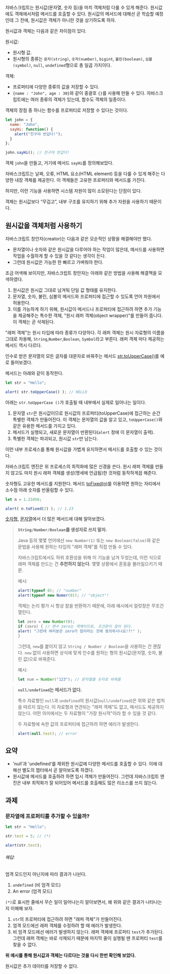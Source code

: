 자바스크립트는 원시값(문자열, 숫자 등)을 마치 객체처럼 다룰 수 있게 해준다. 원시값에도 객체에서처럼 메서드를 호출할 수 있다. 원시값의 메서드에 대해선 곧 학습할 예정인데 그 전에, 원시값은 객체가 아니란 것을 상기하도록 하자.

원시값과 객체는 다음과 같은 차이점이 있다.

원시값:

- 원시형 값.
- 원시형의 종류는 `문자(string)`, `숫자(number)`, `bigint`, `불린(boolean)`, `심볼(symbol)`, `null`, `undefined`형으로 총 일곱 가지이다.

객체:

- 프로퍼티에 다양한 종류의 값을 저장할 수 있다.
- `{name : "John", age : 30}`와 같이 중괄호 `{}`를 사용해 만들 수 있다. 자바스크립트에는 여러 종류의 객체가 있는데, 함수도 객체의 일종이다.

객체의 장점 중 하나는 함수를 프로퍼티로 저장할 수 있다는 것이다.

```js
let john = {
  name: "John",
  sayHi: function() {
    alert("친구야 반갑다!");
  }
};

john.sayHi(); // 친구야 반갑다!
```

객체 `john`을 만들고, 거기에 메서드 `sayHi`를 정의해보았다.

자바스크립트는 날짜, 오류, HTML 요소(HTML element) 등을 다룰 수 있게 해주는 다양한 내장 객체를 제공한다. 이 객체들은 고유한 프로퍼티와 메서드를 가진다.

하지만, 이런 기능을 사용하면 시스템 자원이 많이 소모된다는 단점이 있다.

객체는 원시값보다 “무겁고”, 내부 구조를 유지하기 위해 추가 자원을 사용하기 때문이다.

## 원시값을 객체처럼 사용하기

자바스크립트 창안자(creator)는 다음과 같은 모순적인 상황을 해결해야만 했다.

- 문자열이나 숫자와 같은 원시값을 다루어야 하는 작업이 많은데, 메서드를 사용하면 작업을 수월하게 할 수 있을 것 같다는 생각이 든다.
- 그런데 원시값은 가능한 한 빠르고 가벼워야 한다.

조금 어색해 보이지만, 자바스크립트 창안자는 아래와 같은 방법을 사용해 해결책을 모색하였다.

1. 원시값은 원시값 그대로 남겨둬 단일 값 형태를 유지한다.
2. 문자열, 숫자, 불린, 심볼의 메서드와 프로퍼티에 접근할 수 있도록 언어 차원에서 허용한다.
3. 이를 가능하게 하기 위해, 원시값이 메서드나 프로퍼티에 접근하려 하면 추가 기능을 제공해주는 특수한 객체, "원시 래퍼 객체(object wrapper)"를 만들어 줍니다. 이 객체는 곧 삭제된다.

"래퍼 객체"는 원시 타입에 따라 종류가 다양하다. 각 래퍼 객체는 원시 자료형의 이름을 그대로 차용해, `String`,`Number`,`Boolean`, `Symbol`라고 부른다. 래퍼 객체 마다 제공하는 메서드 역시 다르다.

인수로 받은 문자열의 모든 글자를 대문자로 바꿔주는 메서드 [str.toUpperCase()](https://developer.mozilla.org/en/docs/Web/JavaScript/Reference/Global_Objects/String/toUpperCase)를 예로 들어보겠다.

메서드는 아래와 같이 동작한다.

```js
let str = "Hello";

alert( str.toUpperCase() ); // HELLO
```

아래는 `str.toUpperCase ()`가 호출될 때 내부에서 실제로 일어나는 일이다.

1. 문자열 `str`은 원시값이므로 원시값의 프로퍼티(toUpperCase)에 접근하는 순간 특별한 객체가 만들어진다. 이 객체는 문자열의 값을 알고 있고, `toUpperCase()`와 같은 유용한 메서드를 가지고 있다.
2. 메서드가 실행되고, 새로운 문자열이 반환된다(`alert` 창에 이 문자열이 출력).
3. 특별한 객체는 파괴되고, 원시값 `str`만 남는다.

이런 내부 프로세스를 통해 원시값을 가볍게 유지하면서 메서드를 호출할 수 있는 것이다.

자바스크립트 엔진은 위 프로세스의 최적화에 많은 신경을 쓴다. 원시 래퍼 객체를 만들지 않고도 마치 원시 래퍼 객체를 생성(명세에 언급됨)한 것처럼 동작하게끔 해준다.

숫자형도 고유한 메서드를 지원한다. 메서드 [toFixed(n)](https://developer.mozilla.org/en-US/docs/Web/JavaScript/Reference/Global_Objects/Number/toFixed)를 이용하면 원하는 자리에서 소수점 아래 숫자를 반올림할 수 있다.

```js
let n = 1.23456;

alert( n.toFixed(2) ); // 1.23
```

[숫자형](https://ko.javascript.info/number), [문자열](https://ko.javascript.info/string)에서 더 많은 메서드에 대해 알아보겠다.

>**`String/Number/Boolean`를 생성자로 쓰지 말자.**
>
>Java 등의 몇몇 언어에선 `new Number(1)` 또는 `new Boolean(false)`와 같은 문법을 사용해 원하는 타입의 "래퍼 객체"를 직접 만들 수 있다.
>
>자바스크립트에서도 하위 호환성을 위해 이 기능을 남겨 두었는데, 이런 식으로 래퍼 객체를 만드는 건 **추천하지 않는다**. 몇몇 상황에서 혼동을 불러일으키기 때문.
>
>예시:
>```js
>alert(typeof 0); // "number"
>alert(typeof new Numer(0)); // "object"!
>```
>객체는 논리 평가 시 항상 참을 반환하기 때문에, 아래 예시에서 얼럿창은 무조건 열린다.
>```js
>let zero = new Number(0);
>if (zero) { // 변수 zero는 객체이므로, 조건문이 참이 된다.
>alert( "그런데 여러분은 zero가 참이라는 것에 동의하시나요!?!" );
>}
>```
>그런데, `new`를 붙이지 않고 `String / Number / Boolean`을 사용하는 건 괜찮다. `new` 없이 사용하면 상식에 맞게 인수를 원하는 형의 원시값(문자열, 숫자, 불린 값)으로 바꿔준다.
>
>예시:
>```js
>let num = Number("123"); // 문자열을 숫자로 바꿔줌
>```

>**`null/undefined`는 메서드가 없다.**
>
>특수 자료형인 `null`과 `undefined`의 원시값(`null/undefined`)은 위와 같은 법칙을 따르지 않는다. 이 자료형과 연관되는 "래퍼 객체"도 없고, 메서드도 제공하지 않는다. 어떤 의미에서는 두 자료형이 "가장 원시적"이라 할 수 있을 것 같다.
>
>두 자료형에 속한 값의 프로퍼티에 접근하려 하면 에러가 발생한다.
>```js
>alert(null.test); // error
>```

## 요약

- 'null’과 'undefined’를 제외한 원시값에 다양한 메서드를 호출할 수 있다. 이에 대해선 별도의 챕터에서 곧 알아보도록 하겠다.
- 원시값에 메서드를 호출하려 하면 임시 객체가 만들어진다. 그런데 자바스크립트 엔진은 내부 최적화가 잘 되어있어 메서드를 호출해도 많은 리소스를 쓰지 않는다.

## 과제
### 문자열에 프로퍼티를 추가할 수 있을까?

```js
let str = "Hello";

str.test = 5; // (*)

alert(str.test);
```

###### 해답:
엄격 모드인지 아닌지에 따라 결과가 나뉜다.

1. `undefined` (비 엄격 모드)
2. An error (엄격 모드)

`(*)`로 표시한 줄에서 무슨 일이 일어나는지 알아보면서, 왜 위와 같은 결과가 나타나는지 이해해 보자.

1. `str`의 프로퍼티에 접근하려 하면 "래퍼 객체"가 만들어진다.
2. 엄격 모드에선 래퍼 객체를 수정하려 할 때 에러가 발생한다.
3. 비 엄격 모드에선 에러가 발생하지 않는다. 래퍼 객체에 프로퍼티 `test`가 추가된다. 그런데 래퍼 객체는 바로 삭제되기 때문에 마지막 줄이 실행될 땐 프로퍼티 `test`를 찾을 수 없다.

**위 예시를 통해 원시값과 객체는 다르다는 것을 다시 한번 확인해 보았다.**

원시값은 추가 데이터를 저장할 수 없다.
